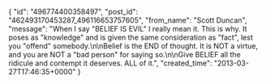  {
   "id": "496774400358497",
   "post_id": "462493170453287_496116653757605",
   "from_name": "Scott Duncan",
   "message": "When I say \"BELIEF IS EVIL\" I really mean it. This is why. It poses as \"knowledge\" and is given the same consideration as \"fact\", lest you \"offend\" somebody.\n\nBelief is the END of thought. It is NOT a virtue, and you are NOT a \"bad person\" for saying so.\n\nGive BELIEF all the ridicule and contempt it deserves. ALL of it.",
   "created_time": "2013-03-27T17:46:35+0000"
 }
